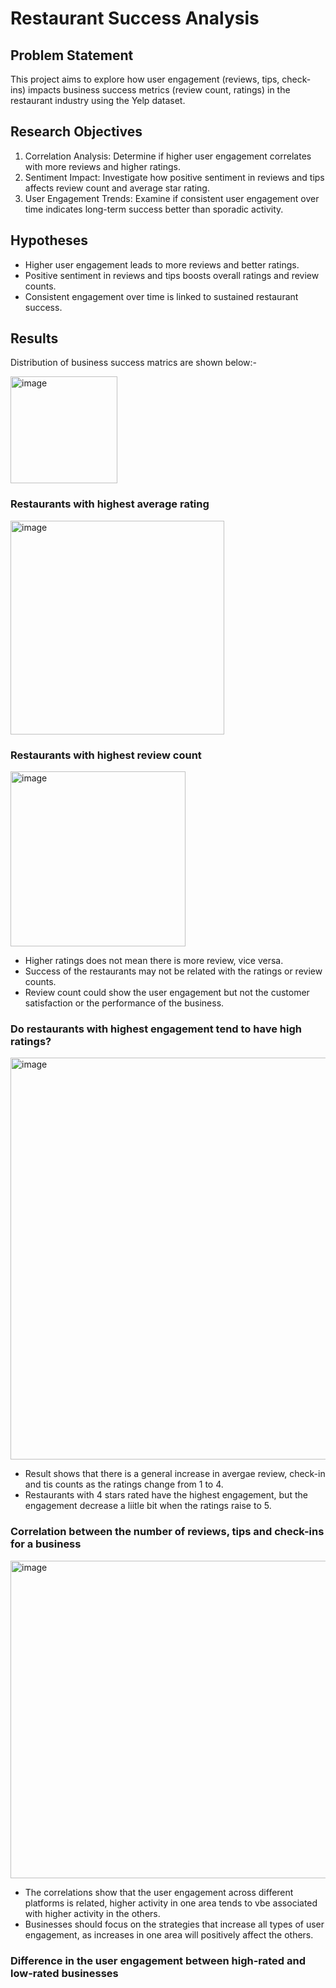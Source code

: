 # Restaurant Success Analysis
## Problem Statement
This project aims to explore how user engagement (reviews, tips, check-ins) impacts business success metrics (review count, ratings) in the restaurant industry using the Yelp dataset.

## Research Objectives
1. Correlation Analysis: Determine if higher user engagement correlates with more reviews and higher ratings.
2. Sentiment Impact: Investigate how positive sentiment in reviews and tips affects review count and average star rating.
3. User Engagement Trends: Examine if consistent user engagement over time indicates long-term success better than sporadic activity.

## Hypotheses
- Higher user engagement leads to more reviews and better ratings.
- Positive sentiment in reviews and tips boosts overall ratings and review counts.
- Consistent engagement over time is linked to sustained restaurant success.

## Results
Distribution of business success matrics are shown below:-

<img width="171" alt="image" src="https://github.com/Kiteryman/Restaurant-Project/assets/170436249/cacbbec4-920b-47bb-a044-e32eddfbe4b9">

### Restaurants with highest average rating
<img width="342" alt="image" src="https://github.com/Kiteryman/Restaurant-Project/assets/170436249/902817a5-0f1c-47c6-b536-75e977230332">

### Restaurants with highest review count
<img width="280" alt="image" src="https://github.com/Kiteryman/Restaurant-Project/assets/170436249/bbc22b18-1109-42c7-8df6-289d72a2675a">

- Higher ratings does not mean there is more review, vice versa.
- Success of the restaurants may not be related with the ratings or review counts.
- Review count could show the user engagement but not the customer satisfaction or the performance of the business.

### Do restaurants with highest engagement tend to have high ratings?
<img width="643" alt="image" src="https://github.com/Kiteryman/Restaurant-Project/assets/170436249/55b58427-8b19-4c5c-8c43-b7f81ed1d8eb">

- Result shows that there is a general increase in avergae review, check-in and tis counts as the ratings change from 1 to 4.
- Restaurants with 4 stars rated have the highest engagement, but the engagement decrease a liitle bit when the ratings raise to 5.

### Correlation between the number of reviews, tips and check-ins for a business
<img width="508" alt="image" src="https://github.com/Kiteryman/Restaurant-Project/assets/170436249/0461700c-4c86-439a-9b7a-81b194ce6e45">

- The correlations show that the user engagement across different platforms is related, higher activity in one area tends to vbe associated with higher activity in the others.
- Businesses should focus on the strategies that increase all types of user engagement, as increases in one area will positively affect the others.

### Difference in the user engagement between high-rated and low-rated businesses

